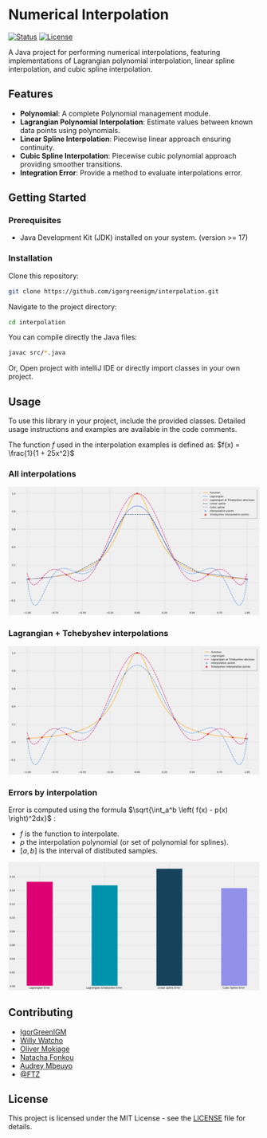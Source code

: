 # Numerical Interpolation
<div align="left">

[![Status](https://img.shields.io/badge/status-active-success.svg)]()
[![License](https://img.shields.io/badge/license-MIT-blue.svg)](/LICENSE)

</div>

A Java project for performing numerical interpolations, featuring implementations of Lagrangian polynomial interpolation, linear spline interpolation, and cubic spline interpolation.

## Features

- **Polynomial**: A complete Polynomial management module.
- **Lagrangian Polynomial Interpolation**: Estimate values between known data points using polynomials.
- **Linear Spline Interpolation**: Piecewise linear approach ensuring continuity.
- **Cubic Spline Interpolation**: Piecewise cubic polynomial approach providing smoother transitions.
- **Integration Error**: Provide a method to evaluate interpolations error.

## Getting Started

### Prerequisites

- Java Development Kit (JDK) installed on your system. (version >= 17)

### Installation
Clone this repository:

```bash
git clone https://github.com/igorgreenigm/interpolation.git
```
Navigate to the project directory:
```bash
cd interpolation
```
You can compile directly the Java files:
```bash
javac src/*.java
```
Or, Open project with intelliJ IDE or directly import classes in your own project.

## Usage
To use this library in your project, include the provided classes. Detailed usage instructions and examples are available in the code comments.

The function $f$ used in the interpolation examples is defined as: $f(x) = \frac{1}{1 + 25x^2}$

### All interpolations
<img src="./example/all.png" alt="all interpolation"/>

### Lagrangian + Tchebyshev interpolations
<img src="./example/lagrangian.png" alt="Lagrangian interpolation"/>

### Errors by interpolation
Error is computed using the formula $\sqrt{\int_a^b \left( f(x) - p(x) \right)^2dx}$  :

  - $f$ is the function to interpolate.
  - $p$ the interpolation polynomial (or set of polynomial for splines).
  - $[a, b]$ is the interval of distibuted samples.

<img src="./example/errors.png" alt="errors">

## Contributing
- [IgorGreenIGM](https://github.com/IgorGreenIGM)
- [Willy Watcho](https://github.com/willyWatcho)
- [Oliver Mokiage](https://github.com/IgorGreenIGM)
- [Natacha Fonkou](https://github.com/NatachaFonkou)
- [Audrey Mbeuyo]()
- [@FTZ]()
## License
This project is licensed under the MIT License - see the [LICENSE](LICENSE) file for details.

